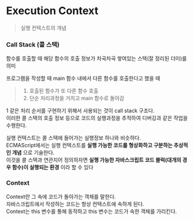 Execution Context
=====
> 실행 컨텍스트의 개념
  
### Call Stack (콜 스택)
함수를 호출할 때 해당 함수의 호출 정보가 차곡차곡 쌓여있는 스택(잘 정리된 더미)를 의미
  
프로그램을 작성할 때 main 함수 내에서 다른 함수를 호출한다고 했을 때
> 1) 호출된 함수가 또 다른 함수 호출
> 2) 단순 처리과정을 거치고 main 함수로 돌아감
  
1 같은 처리 순서를 구현하기 위해서 사용되는 것이 call stack 구조다.  
이러한 콜 스택의 호출 정보 등으로 코드의 실행과정을 추적하여 디버깅과 같은 작업을 수행한다.  
  
실행 컨텍스트는 콜 스택에 들어가는 실행정보 하나와 비슷하다.  
ECMAScript에서는 실행 컨텍스트를 **실행 가능한 코드를 형상화하고 구분하는 추상적인 개념** 으로 기술한다.  
이것을 콜 스택과 연관지어 정의하자면 **실행 가능한 자바스크립트 코드 블럭(대개의 경우 함수)이 실행되는 환경** 이라 할 수 있다

### Context
Context란 그 속에 코드가 돌아가는 객체를 말한다.  
자바스크립트에서 작성하는 코드는 항상 컨텍스트에 속하게 된다.  
Context는 this 변수를 통해 동작하고 this 변수는 코드가 속한 객체를 가리킨다.